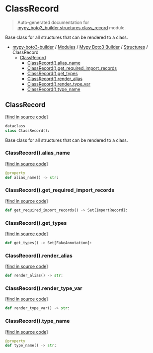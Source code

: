 # ClassRecord

> Auto-generated documentation for [mypy_boto3_builder.structures.class_record](https://github.com/vemel/mypy_boto3_builder/blob/master/mypy_boto3_builder/structures/class_record.py) module.

Base class for all structures that can be rendered to a class.

- [mypy-boto3-builder](../../README.md#mypy_boto3_builder) / [Modules](../../MODULES.md#mypy-boto3-builder-modules) / [Mypy Boto3 Builder](../index.md#mypy-boto3-builder) / [Structures](index.md#structures) / ClassRecord
    - [ClassRecord](#classrecord)
        - [ClassRecord().alias_name](#classrecordalias_name)
        - [ClassRecord().get_required_import_records](#classrecordget_required_import_records)
        - [ClassRecord().get_types](#classrecordget_types)
        - [ClassRecord().render_alias](#classrecordrender_alias)
        - [ClassRecord().render_type_var](#classrecordrender_type_var)
        - [ClassRecord().type_name](#classrecordtype_name)

## ClassRecord

[[find in source code]](https://github.com/vemel/mypy_boto3_builder/blob/master/mypy_boto3_builder/structures/class_record.py#L15)

```python
dataclass
class ClassRecord():
```

Base class for all structures that can be rendered to a class.

### ClassRecord().alias_name

[[find in source code]](https://github.com/vemel/mypy_boto3_builder/blob/master/mypy_boto3_builder/structures/class_record.py#L37)

```python
@property
def alias_name() -> str:
```

### ClassRecord().get_required_import_records

[[find in source code]](https://github.com/vemel/mypy_boto3_builder/blob/master/mypy_boto3_builder/structures/class_record.py#L65)

```python
def get_required_import_records() -> Set[ImportRecord]:
```

### ClassRecord().get_types

[[find in source code]](https://github.com/vemel/mypy_boto3_builder/blob/master/mypy_boto3_builder/structures/class_record.py#L55)

```python
def get_types() -> Set[FakeAnnotation]:
```

### ClassRecord().render_alias

[[find in source code]](https://github.com/vemel/mypy_boto3_builder/blob/master/mypy_boto3_builder/structures/class_record.py#L52)

```python
def render_alias() -> str:
```

### ClassRecord().render_type_var

[[find in source code]](https://github.com/vemel/mypy_boto3_builder/blob/master/mypy_boto3_builder/structures/class_record.py#L43)

```python
def render_type_var() -> str:
```

### ClassRecord().type_name

[[find in source code]](https://github.com/vemel/mypy_boto3_builder/blob/master/mypy_boto3_builder/structures/class_record.py#L29)

```python
@property
def type_name() -> str:
```
